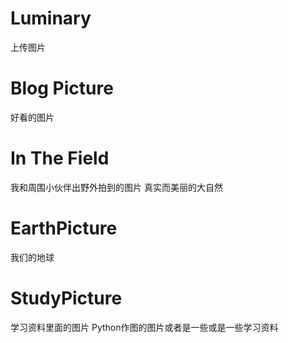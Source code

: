 # Luminary
上传图片

# Blog Picture
好看的图片

# In The Field
我和周围小伙伴出野外拍到的图片
真实而美丽的大自然

# EarthPicture
我们的地球

# StudyPicture
学习资料里面的图片
Python作图的图片或者是一些或是一些学习资料

